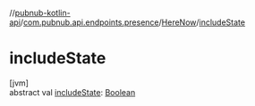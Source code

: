 //[pubnub-kotlin-api](../../../index.md)/[com.pubnub.api.endpoints.presence](../index.md)/[HereNow](index.md)/[includeState](include-state.md)

# includeState

[jvm]\
abstract val [includeState](include-state.md): [Boolean](https://kotlinlang.org/api/latest/jvm/stdlib/kotlin-stdlib/kotlin/-boolean/index.html)
